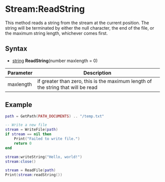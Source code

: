 # Stream:ReadString

This method reads a string from the stream at the current position. The string will be terminated by either the null character, the end of the file, or the maximum string length, whichever comes first.

## Syntax

- [string](https://www.lua.org/manual/5.4/manual.html#6.4) **ReadString**(number maxlength = 0)

| Parameter | Description |
|---|---|
| maxlength | if greater than zero, this is the maximum length of the string that will be read |

## Example

```lua
path = GetPath(PATH_DOCUMENTS) .. "/temp.txt"

-- Write a new file
stream = WriteFile(path)
if stream == nil then
    Print("Failed to write file.")
    return 0
end

stream:writeString("Hello, world!")
stream:close()

stream = ReadFile(path)
Print(stream:readString())
```
